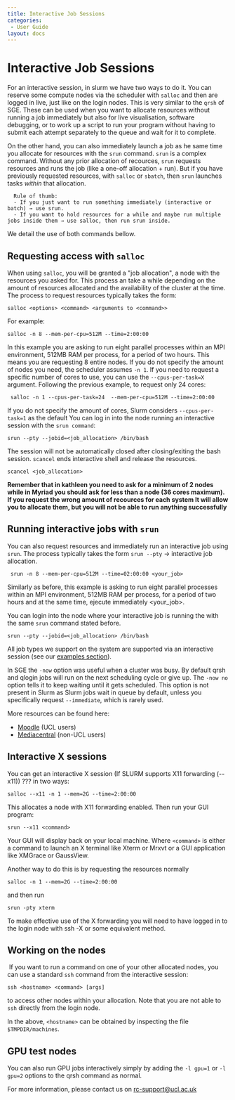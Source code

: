 ```yaml
---
title: Interactive Job Sessions
categories:
 - User Guide
layout: docs
---
```


# Interactive Job Sessions

For an interactive session, in slurm we have two ways to do it. You can reserve some compute nodes via the
scheduler with `salloc` and then are logged in live, just like on the login nodes. This is very similar to the `qrsh` of SGE.
These can be used when you want to allocate resources without running a job immediately but also for live visualisation, 
software debugging, or to work up a script to run your program without having to submit each attempt separately to the queue
and wait for it to complete.

On the other hand, you can also immediately launch a job as he same time you allocate for resources with the `srun` command. 
`srun` is a complex command. Without any prior allocation of recources, `srun` requests resources and runs the job (like a 
one-off allocation + run). But if you have previously requested resources, with `salloc` or `sbatch`, then `srun` launches 
tasks *within* that allocation.

```
  Rule of thumb:
  - If you just want to run something immediately (interactive or batch) → use srun.
  - If you want to hold resources for a while and maybe run multiple jobs inside them → use salloc, then run srun inside.
```  
We detail the use of both commands bellow. 

## Requesting access with `salloc`

When using `salloc`, you will be granted a "job allocation", a node with the resources you asked for. This process an take 
a while depending on the amount of resources allocated and the availability of the cluster at the time.
The process to request resources typically takes the form:

```
salloc <options> <command> <arguments to <command>>
```

For example: 
```
salloc -n 8 --mem-per-cpu=512M --time=2:00:00 
```
In this example you are asking to run eight parallel processes within an MPI environment, 512MB RAM per process, for a period of two
hours. This means you are requesting 8 entire nodes. If you do not specify the amount of nodes you need, the scheduler assumes `-n 1`.
If you need to request a specific number of cores to use, you can use the `--cpus-per-task=X` argument. Following the previous example, 
to request only 24 cores: 

```
 salloc -n 1 --cpus-per-task=24  --mem-per-cpu=512M --time=2:00:00
```

If you do not specify the amount of cores, Slurm considers `--cpus-per-task=1` as the default
You can log in into the node running an interactive session with the `srun command`:

```
srun --pty --jobid=<job_allocation> /bin/bash
```

The session will not be automatically closed after closing/exiting the bash session. `scancel` ends interactive shell and release the resources.

```
scancel <job_allocation>
```

**Remember that in kathleen you need to ask for a minimum of 2 nodes while in Myriad you should ask for less than a node (36 cores maximum). If you request the wrong amount of recources for each system It will allow you to allocate them, but you will not be able to run anything successfully**

## Running interactive jobs with `srun`

You can also request resources and immediately run an interactive job using `srun`. The process typically takes the form `srun --pty` → interactive job allocation.

```
 srun -n 8 --mem-per-cpu=512M --time=02:00:00 <your_job>
```
Similarly as before, this example is asking to run eight parallel processes within an MPI environment, 512MB RAM per process, for a period of two
hours and at the same time, ejecute immediately <your_job>.

You can login into the node where your interactive job is running the with the same `srun` command stated before.

```
srun --pty --jobid=<job_allocation> /bin/bash
```

All job types we support on the system are supported via an interactive session (see our [examples section](Example_Jobscripts.md)).


In SGE the `-now` option was useful when a cluster was busy.  By default qrsh and qlogin jobs will run on the next scheduling cycle or give up. The `-now no` option tells it to keep waiting until it gets scheduled. This option is not present in Slurm as Slurm jobs wait in queue by default, unless you specifically request `--immediate`, which is rarely used.

More resources can be found here:

* [Moodle](https://moodle.ucl.ac.uk/mod/page/view.php?id=4846689) (UCL users)
* [Mediacentral](https://mediacentral.ucl.ac.uk/Play/98393) (non-UCL users)


## Interactive X sessions

You can get an interactive X session (If SLURM supports X11 forwarding (--x11)) ??? 
in two ways: 

```
salloc --x11 -n 1 --mem=2G --time=2:00:00
```
This allocates a node with X11 forwarding enabled. Then run your GUI program:
```
srun --x11 <command>
```
Your GUI will display back on your local machine. Where `<command>` is either a command to launch an X terminal like
Xterm or Mrxvt or a GUI application like XMGrace or GaussView.

Another way to do this is by requesting the resources normally

```
salloc -n 1 --mem=2G --time=2:00:00
```
and then run
```
srun -pty xterm
```
To make effective use of the X forwarding you will need to have logged in to the login node with ssh -X or some equivalent method. 

## Working on the nodes

 If you want to run a command on one of your other allocated nodes, you
can use a standard `ssh` command from the interactive session: 
```
ssh <hostname> <command> [args]
```
to access other nodes within your allocation. Note that you are not
able to `ssh` directly from the login node.

In the above, `<hostname>` can be obtained by inspecting the file
`$TMPDIR/machines`.

## GPU test nodes

You can also run GPU jobs interactively simply by adding the `-l gpu=1`
or `-l gpu=2` options to the qrsh command as normal.

For more information, please contact us on <rc-support@ucl.ac.uk>

